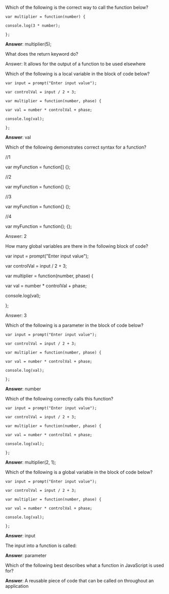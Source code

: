 Which of the following is the correct way to call the function below?

`var multiplier = function(number) {`

`console.log(3 * number);`

`};`

**Answer**: multiplier\(5\);

What does the return keyword do?

Answer: It allows for the output of a function to be used elsewhere

Which of the following is a local variable in the block of code below?

`var input = prompt("Enter input value");`

`var controlVal = input / 2 + 3;`

`var multiplier = function(number, phase) {`

`var val = number * controlVal + phase;`

`console.log(val);`

`};`

**Answer**: val

Which of the following demonstrates correct syntax for a function?

\/\/1

var myFunction = function\[\] {};

\/\/2

var myFunction = function\(\) {};

\/\/3

var myFunction = function{} \(\);

\/\/4

var myFunction = function\(\); {};

Answer: 2

How many global variables are there in the following block of code?

var input = prompt\("Enter input value"\);

var controlVal = input \/ 2 + 3;

var multiplier = function\(number, phase\) {

var val = number \* controlVal + phase;

console.log\(val\);

};

Answer: 3

Which of the following is a parameter in the block of code below?

`var input = prompt("Enter input value");`

`var controlVal = input / 2 + 3;`

`var multiplier = function(number, phase) {`

`var val = number * controlVal + phase;`

`console.log(val);`

`};`

**Answer**: number

Which of the following correctly calls this function?

`var input = prompt("Enter input value");`

`var controlVal = input / 2 + 3;`

`var multiplier = function(number, phase) {`

`var val = number * controlVal + phase;`

`console.log(val);`

`};`

**Answer**: multiplier\(2, 1\);

Which of the following is a global variable in the block of code below?

`var input = prompt("Enter input value");`

`var controlVal = input / 2 + 3;`

`var multiplier = function(number, phase) {`

`var val = number * controlVal + phase;`

`console.log(val);`

`};`

**Answer**: input

The input into a function is called:

**Answer**: parameter

Which of the following best describes what a function in JavaScript is used for?

**Answer**: A reusable piece of code that can be called on throughout an application

